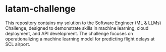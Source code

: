 # latam-challenge
This repository contains my solution to the Software Engineer (ML &amp; LLMs) Challenge, designed to demonstrate skills in machine learning, cloud deployment, and API development. The challenge focuses on operationalizing a machine learning model for predicting flight delays at SCL airport.

